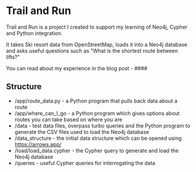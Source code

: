 # Trail and Run

Trail and Run is a project I created to support my learning of Neo4j, Cypher and Python integration. 

It takes Ski resort data from OpenStreetMap, loads it into a Neo4j database and asks useful questions such as "What is the shortest route between lifts?"

You can read about my experience in the blog post - ####

## Structure

- /app/route_data.py - a Python program that pulls back data about a route
- /app/where_can_I_go - a Python program which gives options about routes you can take based on where you are
- /data - test data files, overpass turbo queries and the Python program to generate the CSV files used to load the Neo4j database
- /data_structure - the initial data structure which can be opened using https://arrows.app/
- /load/load_data.cypher - the Cypher query to generate and load the Neo4j database 
- /queries - useful Cypher queries for interrogating the data